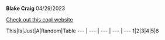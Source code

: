 **Blake Craig**
04/29/2023

[Check out this cool website](https://www.youtube.com/watch?v=dQw4w9WgXcQ)

This|Is|Just|A|Random|Table
 --- | --- | --- | --- | ---
 1|2|3|4|5|6
 